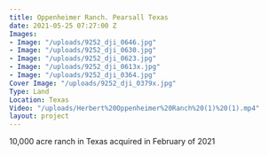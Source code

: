 ```yaml
---
title: Oppenheimer Ranch. Pearsall Texas
date: 2021-05-25 07:27:00 Z
Images:
- Image: "/uploads/9252_dji_0646.jpg"
- Image: "/uploads/9252_dji_0630.jpg"
- Image: "/uploads/9252_dji_0623.jpg"
- Image: "/uploads/9252_dji_0613x.jpg"
- Image: "/uploads/9252_dji_0364.jpg"
Cover Image: "/uploads/9252_dji_0379x.jpg"
Type: Land
Location: Texas
Video: "/uploads/Herbert%20Oppenheimer%20Ranch%20(1)%20(1).mp4"
layout: project
---
```


10,000 acre ranch in Texas acquired in February of 2021